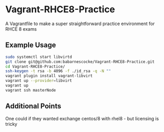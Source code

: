 # Vagrant-RHCE8-Practice

A Vagrantfile to make a super straightforward practice environment for RHCE 8 exams

## Example Usage

```bash
sudo systemctl start libvirtd
git clone git@github.com:babarnescocke/Vagrant-RHCE8-Practice.git
cd Vagrant-RHCE8-Practice/
ssh-keygen -t rsa -b 4096 -f ./id_rsa -q -N ""
vagrant plugin install vagrant-libvirt
vagrant up --provider=libvirt
vagrant up
vagrant ssh masterNode
```

## Additional Points

One could if they wanted exchange centos/8 with rhel8 - but licensing is tricky